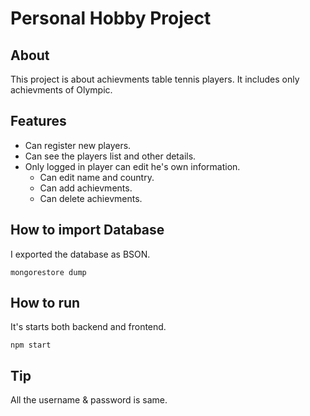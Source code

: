 # Personal Hobby Project

## About
This project is about achievments table tennis players.
It includes only achievments of Olympic.

## Features
- Can register new players.
- Can see the players list and other details.
- Only logged in player can edit he's own information.
    - Can edit name and country.
    - Can add achievments.
    - Can delete achievments.

## How to import Database
I exported the database as BSON. 
```
mongorestore dump
```

## How to run
It's starts both backend and frontend.
```
npm start
```

## Tip
All the username & password is same.